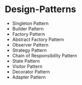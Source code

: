 # Design-Patterns

- Singleton Pattern
- Builder Pattern
- Factory Pattern 
- Abstract Factory Pattern
- Observer Pattern
- Strategy Pattern
- Chain of Responsibility Pattern
- State Pattern
- Visitor Pattern
- Decorator Pattern
- Adapter Pattern
